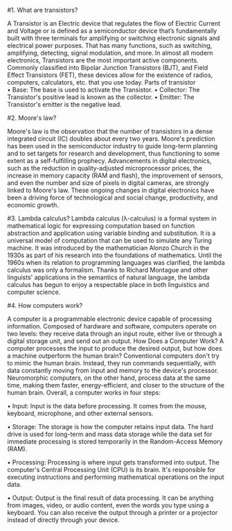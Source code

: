 #1.	What are transistors?

A Transistor is an Electric device that regulates the flow of Electric Current and Voltage or is defined as a semiconductor device that’s fundamentally built with three terminals for amplifying or switching electronic signals and electrical power purposes. 
That has many functions, such as switching, amplifying, detecting, signal modulation, and more.  In almost all modern electronics, Transistors are the most important active components.
Commonly classified into Bipolar Junction Transistors (BJT), and Field Effect Transistors (FET), these devices allow for the existence of radios, computers, calculators, etc. that you use today.
Parts of transistor  
•	Base: The base is used to activate the Transistor.
•	Collector: The Transistor's positive lead is known as the collector.
•	Emitter: The Transistor's emitter is the negative lead.

#2.	 Moore's law?

Moore's law is the observation that the number of transistors in a dense integrated circuit (IC) doubles about every two years. 
Moore's prediction has been used in the semiconductor industry to guide long-term planning and to set targets for research and development, thus functioning to some extent as a self-fulfilling prophecy. Advancements in digital electronics, such as the reduction in quality-adjusted microprocessor prices, the increase in memory capacity (RAM and flash), the improvement of sensors, and even the number and size of pixels in digital cameras, are strongly linked to Moore's law. These ongoing changes in digital electronics have been a driving force of technological and social change, productivity, and economic growth.

#3.	Lambda calculus?
Lambda calculus (λ-calculus) is a formal system in mathematical logic for expressing computation based on function abstraction and application using variable binding and substitution. 
It is a universal model of computation that can be used to simulate any Turing machine.  It was introduced by the mathematician Alonzo Church in the 1930s as part of his research into the foundations of mathematics. 
Until the 1960s when its relation to programming languages was clarified, the lambda calculus was only a formalism. Thanks to Richard Montague and other linguists' applications in the semantics of natural language, the lambda calculus has begun to enjoy a respectable place in both linguistics and computer science. 

#4.	How computers work? 

A computer is a programmable electronic device capable of processing information. Composed of hardware and software, computers operate on two levels: they receive data through an input route, either live or through a digital storage unit, and send out an output.
How Does a Computer Work?
A computer processes the input to produce the desired output, but how does a machine outperform the human brain?
Conventional computers don't try to mimic the human brain. Instead, they run commands sequentially, with data constantly moving from input and memory to the device's processor. Neuromorphic computers, on the other hand, process data at the same time, making them faster, energy-efficient, and closer to the structure of the human brain.
Overall, a computer works in four steps:

•	Input: Input is the data before processing. It comes from the mouse, keyboard, microphone, and other external sensors.

•	Storage: The storage is how the computer retains input data. The hard drive is used for long-term and mass data storage while the data set for immediate processing is stored temporarily in the Random-Access Memory (RAM).

•	Processing: Processing is where input gets transformed into output. The computer's Central Processing Unit (CPU) is its brain. It's responsible for executing instructions and performing mathematical operations on the input data.

•	Output: Output is the final result of data processing. It can be anything from images, video, or audio content, even the words you type using a keyboard. You can also receive the output through a printer or a projector instead of directly through your device.


